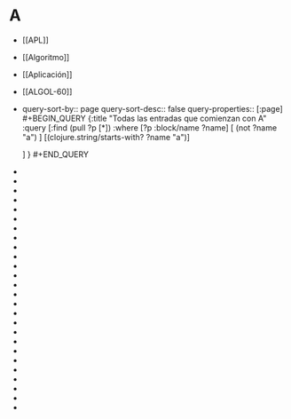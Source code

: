 # A
- [[APL]]
- [[Algoritmo]]
- [[Aplicación]]
- [[ALGOL-60]]
- query-sort-by:: page
  query-sort-desc:: false
  query-properties:: [:page]
  #+BEGIN_QUERY
  {:title "Todas las entradas que comienzan con A"
   :query [:find (pull ?p [*])
           :where 
           [?p :block/name ?name]
           [ (not ?name "a") ]
  	 [(clojure.string/starts-with? ?name "a")]
           
  	 ]
  }
  #+END_QUERY
-
-
-
-
-
-
-
-
-
-
-
-
-
-
-
-
-
-
-
-
-
-
-
-
-
-